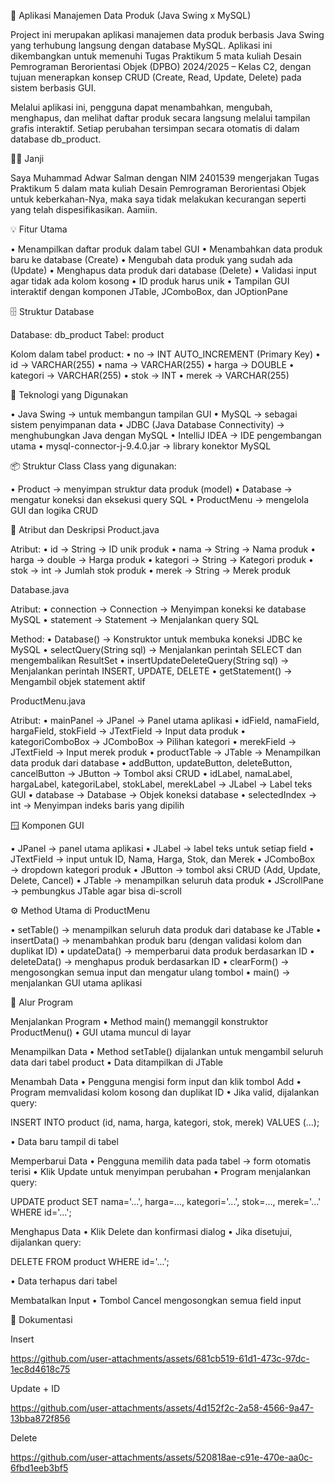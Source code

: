 🛒 Aplikasi Manajemen Data Produk (Java Swing x MySQL)

Project ini merupakan aplikasi manajemen data produk berbasis Java Swing yang terhubung langsung dengan database MySQL.
Aplikasi ini dikembangkan untuk memenuhi Tugas Praktikum 5 mata kuliah Desain Pemrograman Berorientasi Objek (DPBO) 2024/2025 – Kelas C2,
dengan tujuan menerapkan konsep CRUD (Create, Read, Update, Delete) pada sistem berbasis GUI.

Melalui aplikasi ini, pengguna dapat menambahkan, mengubah, menghapus, dan melihat daftar produk secara langsung melalui tampilan grafis interaktif.
Setiap perubahan tersimpan secara otomatis di dalam database db_product.

🙏🏻 Janji

Saya Muhammad Adwar Salman dengan NIM 2401539 mengerjakan Tugas Praktikum 5 dalam mata kuliah Desain Pemrograman Berorientasi Objek untuk keberkahan-Nya, maka saya tidak melakukan kecurangan seperti yang telah dispesifikasikan. Aamiin.

💡 Fitur Utama

• Menampilkan daftar produk dalam tabel GUI
• Menambahkan data produk baru ke database (Create)
• Mengubah data produk yang sudah ada (Update)
• Menghapus data produk dari database (Delete)
• Validasi input agar tidak ada kolom kosong
• ID produk harus unik
• Tampilan GUI interaktif dengan komponen JTable, JComboBox, dan JOptionPane

🗄️ Struktur Database

Database: db_product
Tabel: product

Kolom dalam tabel product:
• no → INT AUTO_INCREMENT (Primary Key)
• id → VARCHAR(255)
• nama → VARCHAR(255)
• harga → DOUBLE
• kategori → VARCHAR(255)
• stok → INT
• merek → VARCHAR(255)

🧰 Teknologi yang Digunakan

• Java Swing → untuk membangun tampilan GUI
• MySQL → sebagai sistem penyimpanan data
• JDBC (Java Database Connectivity) → menghubungkan Java dengan MySQL
• IntelliJ IDEA → IDE pengembangan utama
• mysql-connector-j-9.4.0.jar → library konektor MySQL

📦 Struktur Class
Class yang digunakan:

• Product → menyimpan struktur data produk (model)
• Database → mengatur koneksi dan eksekusi query SQL
• ProductMenu → mengelola GUI dan logika CRUD

🧠 Atribut dan Deskripsi
Product.java

Atribut:
• id → String → ID unik produk
• nama → String → Nama produk
• harga → double → Harga produk
• kategori → String → Kategori produk
• stok → int → Jumlah stok produk
• merek → String → Merek produk

Database.java

Atribut:
• connection → Connection → Menyimpan koneksi ke database MySQL
• statement → Statement → Menjalankan query SQL

Method:
• Database() → Konstruktor untuk membuka koneksi JDBC ke MySQL
• selectQuery(String sql) → Menjalankan perintah SELECT dan mengembalikan ResultSet
• insertUpdateDeleteQuery(String sql) → Menjalankan perintah INSERT, UPDATE, DELETE
• getStatement() → Mengambil objek statement aktif

ProductMenu.java

Atribut:
• mainPanel → JPanel → Panel utama aplikasi
• idField, namaField, hargaField, stokField → JTextField → Input data produk
• kategoriComboBox → JComboBox → Pilihan kategori
• merekField → JTextField → Input merek produk
• productTable → JTable → Menampilkan data produk dari database
• addButton, updateButton, deleteButton, cancelButton → JButton → Tombol aksi CRUD
• idLabel, namaLabel, hargaLabel, kategoriLabel, stokLabel, merekLabel → JLabel → Label teks GUI
• database → Database → Objek koneksi database
• selectedIndex → int → Menyimpan indeks baris yang dipilih

🪟 Komponen GUI

• JPanel → panel utama aplikasi
• JLabel → label teks untuk setiap field
• JTextField → input untuk ID, Nama, Harga, Stok, dan Merek
• JComboBox → dropdown kategori produk
• JButton → tombol aksi CRUD (Add, Update, Delete, Cancel)
• JTable → menampilkan seluruh data produk
• JScrollPane → pembungkus JTable agar bisa di-scroll

⚙️ Method Utama di ProductMenu

• setTable() → menampilkan seluruh data produk dari database ke JTable
• insertData() → menambahkan produk baru (dengan validasi kolom dan duplikat ID)
• updateData() → memperbarui data produk berdasarkan ID
• deleteData() → menghapus produk berdasarkan ID
• clearForm() → mengosongkan semua input dan mengatur ulang tombol
• main() → menjalankan GUI utama aplikasi

🔄 Alur Program

Menjalankan Program
• Method main() memanggil konstruktor ProductMenu()
• GUI utama muncul di layar

Menampilkan Data
• Method setTable() dijalankan untuk mengambil seluruh data dari tabel product
• Data ditampilkan di JTable

Menambah Data
• Pengguna mengisi form input dan klik tombol Add
• Program memvalidasi kolom kosong dan duplikat ID
• Jika valid, dijalankan query:

INSERT INTO product (id, nama, harga, kategori, stok, merek)
VALUES (...);


• Data baru tampil di tabel

Memperbarui Data
• Pengguna memilih data pada tabel → form otomatis terisi
• Klik Update untuk menyimpan perubahan
• Program menjalankan query:

UPDATE product
SET nama='...', harga=..., kategori='...', stok=..., merek='...'
WHERE id='...';


Menghapus Data
• Klik Delete dan konfirmasi dialog
• Jika disetujui, dijalankan query:

DELETE FROM product WHERE id='...';


• Data terhapus dari tabel

Membatalkan Input
• Tombol Cancel mengosongkan semua field input

📸 Dokumentasi

Insert

https://github.com/user-attachments/assets/681cb519-61d1-473c-97dc-1ec8d4618c75

Update + ID


https://github.com/user-attachments/assets/4d152f2c-2a58-4566-9a47-13bba872f856

Delete

https://github.com/user-attachments/assets/520818ae-c91e-470e-aa0c-6fbd1eeb3bf5



